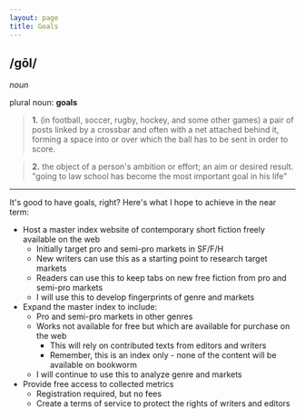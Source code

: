 ```yaml
---
layout: page
title: Goals
---
```



## /ɡōl/
*noun*

plural noun: **goals**

> **1.** (in football, soccer, rugby, hockey, and some other games) a pair of posts linked by a crossbar and often with a net attached behind it, forming a space into or over which the ball has to be sent in order to score.

> **2.** the object of a person's ambition or effort; an aim or desired result.
"going to law school has become the most important goal in his life"

-----

It's good to have goals, right? Here's what I hope to achieve in the near term:

* Host a master index website of contemporary short fiction freely available on the web
  * Initially target pro and semi-pro markets in SF/F/H
  * New writers can use this as a starting point to research target markets
  * Readers can use this to keep tabs on new free fiction from pro and semi-pro markets
  * I will use this to develop fingerprints of genre and markets
* Expand the master index to include:
  * Pro and semi-pro markets in other genres
  * Works not available for free but which are available for purchase on the web
    * This will rely on contributed texts from editors and writers
    * Remember, this is an index only - none of the content will be available on bookworm
  * I will continue to use this to analyze genre and markets
* Provide free access to collected metrics
  * Registration required, but no fees
  * Create a terms of service to protect the rights of writers and editors
